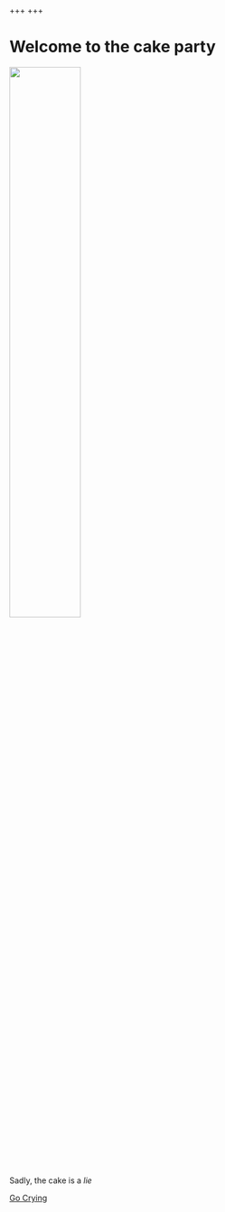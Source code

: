 +++
+++

# Welcome to the cake party

<img class="transparent no-hover" style="width:50%" src="https://i1.theportalwiki.net/img/0/0a/Portal_Cake.png"/>

Sadly, the cake is a _lie_

<a class="inline-button" href="../">Go Crying</a>
